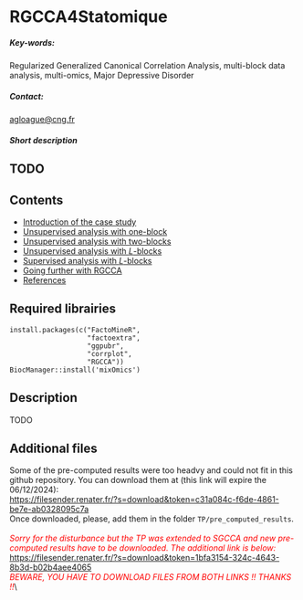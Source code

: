 # RGCCA4Statomique

##### Key-words:
Regularized Generalized Canonical Correlation Analysis, multi-block data analysis, multi-omics, Major Depressive Disorder

##### Contact:
agloague@cng.fr

##### Short description
TODO
---

## Contents
  - [Introduction of the case study](#introduction)
  - [Unsupervised analysis with one-block](#unsupervised_oneB)
  - [Unsupervised analysis with two-blocks](#unsupervised_twoB)
  - [Unsupervised analysis with $L$-blocks](#unsupervised_LB)
  - [Supervised analysis with $L$-blocks](#supervised_LB)
  - [Going further with RGCCA](#future)
  - [References](#references)
  
## Required librairies 
```
install.packages(c("FactoMineR",
                   "factoextra",
                   "ggpubr",
                   "corrplot",
                   "RGCCA"))
BiocManager::install('mixOmics')
```

## Description
TODO

## Additional files
Some of the pre-computed results were too headvy and could not fit in this github repository. You can download them at (this link will expire the 06/12/2024):\
https://filesender.renater.fr/?s=download&token=c31a084c-f6de-4861-be7e-ab0328095c7a \
Once downloaded, please, add them in the folder `TP/pre_computed_results`.\
\
<span style="color:red">*Sorry for the disturbance but the TP was extended to SGCCA and new pre-computed results have to be downloaded. The additional link is below:*</span>\
https://filesender.renater.fr/?s=download&token=1bfa3154-324c-4643-8b3d-b02b4aee4065 \
<span style="color:red">*BEWARE, YOU HAVE TO DOWNLOAD FILES FROM BOTH LINKS !! THANKS !!*</span>\